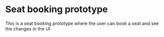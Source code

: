 # Seat booking prototype 

 This is a seat booking prototype where the user can book a seat and see the changes in the UI
